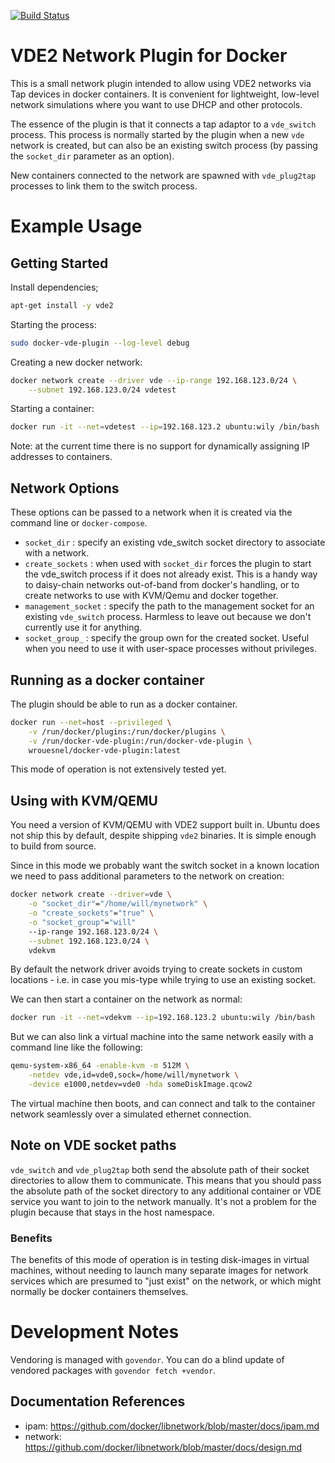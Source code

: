 [![Build Status](https://travis-ci.org/wrouesnel/docker-vde-plugin.svg?branch=master)](https://travis-ci.org/wrouesnel/docker-vde-plugin)

# VDE2 Network Plugin for Docker
This is a small network plugin intended to allow using VDE2 networks via Tap
devices in docker containers. It is convenient for lightweight, low-level
network simulations where you want to use DHCP and other protocols.

The essence of the plugin is that it connects a tap adaptor to a `vde_switch`
process. This process is normally started by the plugin when a new
`vde` network is created, but can also be an existing switch process
(by passing the `socket_dir` parameter as an option).

New containers connected to the network are spawned with `vde_plug2tap`
processes to link them to the switch process.

# Example Usage

## Getting Started
Install dependencies;
```bash
apt-get install -y vde2
```

Starting the process:
```bash
sudo docker-vde-plugin --log-level debug
```

Creating a new docker network:
```bash
docker network create --driver vde --ip-range 192.168.123.0/24 \
    --subnet 192.168.123.0/24 vdetest
```

Starting a container:
```bash
docker run -it --net=vdetest --ip=192.168.123.2 ubuntu:wily /bin/bash
```

Note: at the current time there is no support for dynamically assigning
IP addresses to containers.

## Network Options
These options can be passed to a network when it is created via
the command line or `docker-compose`.

* `socket_dir` : specify an existing vde_switch socket directory to
  associate with a network.
* `create_sockets` : when used with `socket_dir` forces the plugin to
  start the vde_switch process if it does not already exist. This is a
  handy way to daisy-chain networks out-of-band from docker's handling,
  or to create networks to use with KVM/Qemu and docker together.
* `management_socket` : specify the path to the management socket for
  an existing `vde_switch` process. Harmless to leave out because we
  don't currently use it for anything.
* `socket_group_` : specify the group own for the created socket. Useful
  when you need to use it with user-space processes without privileges.

## Running as a docker container
The plugin should be able to run as a docker container.

```bash
docker run --net=host --privileged \
    -v /run/docker/plugins:/run/docker/plugins \
    -v /run/docker-vde-plugin:/run/docker-vde-plugin \
    wrouesnel/docker-vde-plugin:latest
```

This mode of operation is not extensively tested yet.

## Using with KVM/QEMU
You need a version of KVM/QEMU with VDE2 support built in. Ubuntu does
not ship this by default, despite shipping `vde2` binaries. It is simple
enough to build from source.

Since in this mode we probably want the switch socket in a known location
we need to pass additional parameters to the network on creation:

```bash
docker network create --driver=vde \
    -o "socket_dir"="/home/will/mynetwork" \
    -o "create_sockets"="true" \
    -o "socket_group"="will"
    --ip-range 192.168.123.0/24 \
    --subnet 192.168.123.0/24 \
    vdekvm
```

By default the network driver avoids trying to create sockets in custom
locations - i.e. in case you mis-type while trying to use an existing
socket.

We can then start a container on the network as normal:
```bash
docker run -it --net=vdekvm --ip=192.168.123.2 ubuntu:wily /bin/bash
```

But we can also link a virtual machine into the same network easily
with a command line like the following:
```bash
qemu-system-x86_64 -enable-kvm -m 512M \
    -netdev vde,id=vde0,sock=/home/will/mynetwork \
    -device e1000,netdev=vde0 -hda someDiskImage.qcow2
```

The virtual machine then boots, and can connect and talk to the
container network seamlessly over a simulated ethernet connection.

## Note on VDE socket paths
`vde_switch` and `vde_plug2tap` both send the absolute path of their socket
directories to allow them to communicate. This means that you should pass the
absolute path of the socket directory to any additional container or VDE service
you want to join to the network manually. It's not a problem for the plugin 
because that stays in the host namespace.

### Benefits
The benefits of this mode of operation is in testing disk-images in
virtual machines, without needing to launch many separate images for
network services which are presumed to "just exist" on the network, or
which might normally be docker containers themselves.

# Development Notes
Vendoring is managed with `govendor`. You can do a blind update of vendored
packages with `govendor fetch +vendor`.

## Documentation References
* ipam: https://github.com/docker/libnetwork/blob/master/docs/ipam.md
* network: https://github.com/docker/libnetwork/blob/master/docs/design.md
